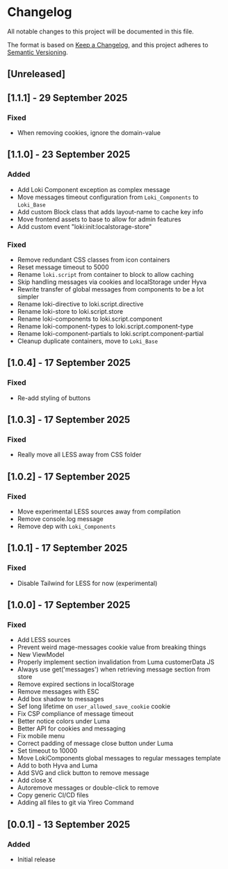 # Changelog
All notable changes to this project will be documented in this file.

The format is based on [Keep a Changelog](https://keepachangelog.com/en/1.0.0/),
and this project adheres to [Semantic Versioning](https://semver.org/spec/v2.0.0.html).

## [Unreleased]

## [1.1.1] - 29 September 2025
### Fixed
- When removing cookies, ignore the domain-value

## [1.1.0] - 23 September 2025
### Added
- Add Loki Component exception as complex message
- Move messages timeout configuration from `Loki_Components` to `Loki_Base`
- Add custom Block class that adds layout-name to cache key info
- Move frontend assets to base to allow for admin features
- Add custom event "loki:init:localstorage-store"

### Fixed
- Remove redundant CSS classes from icon containers
- Reset message timeout to 5000
- Rename `loki.script` from container to block to allow caching
- Skip handling messages via cookies and localStorage under Hyva
- Rewrite transfer of global messages from components to be a lot simpler
- Rename loki-directive to loki.script.directive
- Rename loki-store to loki.script.store
- Rename loki-components to loki.script.component
- Rename loki-component-types to loki.script.component-type
- Rename loki-component-partials to loki.script.component-partial
- Cleanup duplicate containers, move to `Loki_Base`

## [1.0.4] - 17 September 2025
### Fixed
- Re-add styling of buttons

## [1.0.3] - 17 September 2025
### Fixed
- Really move all LESS away from CSS folder

## [1.0.2] - 17 September 2025
### Fixed
- Move experimental LESS sources away from compilation
- Remove console.log message
- Remove dep with `Loki_Components`

## [1.0.1] - 17 September 2025
### Fixed
- Disable Tailwind for LESS for now (experimental)

## [1.0.0] - 17 September 2025
### Fixed
- Add LESS sources
- Prevent weird mage-messages cookie value from breaking things
- New ViewModel
- Properly implement section invalidation from Luma customerData JS
- Always use get('messages') when retrieving message section from store
- Remove expired sections in localStorage
- Remove messages with ESC
- Add box shadow to messages
- Sef long lifetime on `user_allowed_save_cookie` cookie
- Fix CSP compliance of message timeout
- Better notice colors under Luma
- Better API for cookies and messaging
- Fix mobile menu
- Correct padding of message close button under Luma
- Set timeout to 10000
- Move LokiComponents global messages to regular messages template
- Add to both Hyva and Luma
- Add SVG and click button to remove message
- Add close X
- Autoremove messages or double-click to remove
- Copy generic CI/CD files
- Adding all files to git via Yireo Command

## [0.0.1] - 13 September 2025
### Added
- Initial release
